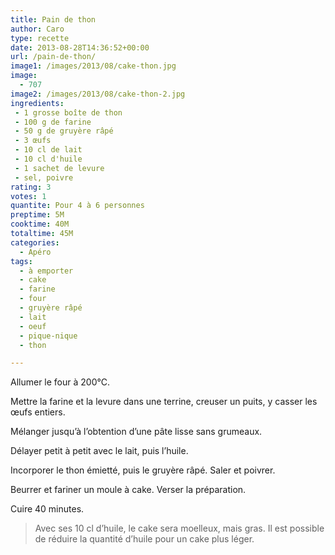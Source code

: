 ```yaml
---
title: Pain de thon
author: Caro
type: recette
date: 2013-08-28T14:36:52+00:00
url: /pain-de-thon/
image1: /images/2013/08/cake-thon.jpg
image:
  - 707
image2: /images/2013/08/cake-thon-2.jpg
ingredients:
 - 1 grosse boîte de thon
 - 100 g de farine
 - 50 g de gruyère râpé
 - 3 œufs
 - 10 cl de lait
 - 10 cl d'huile
 - 1 sachet de levure
 - sel, poivre
rating: 3
votes: 1
quantite: Pour 4 à 6 personnes
preptime: 5M
cooktime: 40M
totaltime: 45M
categories:
  - Apéro
tags:
  - à emporter
  - cake
  - farine
  - four
  - gruyère râpé
  - lait
  - oeuf
  - pique-nique
  - thon

---
```

Allumer le four à 200°C.

Mettre la farine et la levure dans une terrine, creuser un puits, y casser les œufs entiers.

Mélanger jusqu&rsquo;à l&rsquo;obtention d&rsquo;une pâte lisse sans grumeaux.

Délayer petit à petit avec le lait, puis l&rsquo;huile.

Incorporer le thon émietté, puis le gruyère râpé. Saler et poivrer.

Beurrer et fariner un moule à cake. Verser la préparation.

Cuire 40 minutes.

> Avec ses 10 cl d&rsquo;huile, le cake sera moelleux, mais gras. Il est possible de réduire la quantité d&rsquo;huile pour un cake plus léger.
